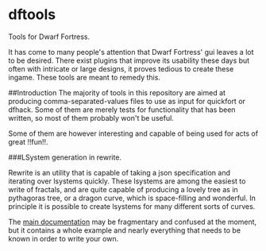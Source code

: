 # dftools
Tools for Dwarf Fortress. 

It has come to many people's attention that Dwarf Fortress' gui leaves a lot to be desired. There exist plugins that improve its usability these days but often with intricate or large designs, it proves tedious to create these ingame. These tools are meant to remedy this.

##Introduction
The majority of tools in this repository are aimed at producing comma-separated-values files to use as input for quickfort or dfhack. Some of them are merely tests for functionality that has been written, so most of them probably won't be useful.

Some of them are however interesting and capable of being used for acts of great !!fun!!.

###LSystem generation in rewrite.

Rewrite is an utility that is capable of taking a json specification
and iterating over lsystems quickly. These lsystems are among the
easiest to write of fractals, and are quite capable of producing a
lovely tree as in pythagoras tree, or a dragon curve, which is
space-filling and wonderful. In principle it is possible to create
lsystems for many different sorts of curves.

The [main documentation](doc/rewrite.md) may be fragmentary and confused at the moment, but it contains a whole example and nearly everything that needs to be known in order to write your own.
